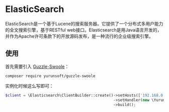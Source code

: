 # ElasticSearch

ElasticSearch是一个基于Lucene的搜索服务器。它提供了一个分布式多用户能力的全文搜索引擎，基于RESTful web接口。Elasticsearch是用Java语言开发的，并作为Apache许可条款下的开放源码发布，是一种流行的企业级搜索引擎。

## 使用

首先需要引入 [Guzzle-Swoole](guzzle.html)：

`composer require yurunsoft/guzzle-swoole`

实例化时候这么写即可：

```php
$client = \Elasticsearch\ClientBuilder::create()->setHosts(['192.168.0.233:9200'])
                                                ->setHandler(new \Yurun\Util\Swoole\Guzzle\Ring\SwooleHandler()) // 关键是这句
                                                ->build();
```

